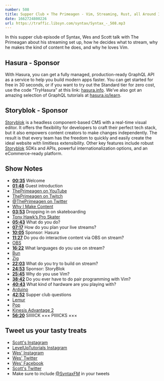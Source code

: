 ```yaml
---
number: 508
title: Supper Club × The Primeagen - Vim, Streaming, Rust, all Around Interesting Guy
date: 1662724800226
url: https://traffic.libsyn.com/syntax/Syntax_-_508.mp3
---
```


In this supper club episode of Syntax, Wes and Scott talk with The Primeagan about his streaming set up, how he decides what to stream, why he makes the kind of content he does, and why he loves Vim.

## Hasura - Sponsor

With Hasura, you can get a fully managed, production-ready GraphQL API as a service to help you build modern apps faster. You can get started for free in 30 seconds, or if you want to try out the Standard tier for zero cost, use the code “TryHasura” at this link: [hasura.info](https://hasura.info/freetrial). We’ve also got an amazing selection of GraphQL tutorials at [hasura.io/learn](https://hasura.io/learn).

## Storyblok - Sponsor

[Storyblok](https://www.storyblok.com/?utm_source=syntaxfm&utm_medium=sponsor&utm_campaign=AWA_SPON_SFM_TRA&utm_content=syntaxfm-podcast) is a headless component-based CMS with a real-time visual editor. It offers the flexibility for developers to craft their perfect tech stack, but it also empowers content creators to make changes independently. The result is that every team has the freedom to quickly and easily create the ideal website with limitless extensibility. Other key features include robust [Storyblok](https://www.storyblok.com/?utm_source=syntaxfm&utm_medium=sponsor&utm_campaign=AWA_SPON_SFM_TRA&utm_content=syntaxfm-podcast) SDKs and APIs, powerful internationalization options, and an eCommerce-ready platform.

## Show Notes

* **[00:35](#t=00:35)** Welcome
* **[01:48](#t=01:48)** Guest introduction
* [ThePrimeagen on YouTube](https://www.youtube.com/channel/UC8ENHE5xdFSwx71u3fDH5Xw)
* [ThePrimeagen on Twitch](https://www.twitch.tv/ThePrimeagen)
* [@ThePrimeagen on Twitter](https://twitter.com/ThePrimeagen)
* [Why I Make Content](https://www.youtube.com/watch?v=7FsyXTMLPBY)
* **[03:53](#t=03:53)** Dropping in on skateboarding
* [Tony Hawk’s Pro Skater](https://en.wikipedia.org/wiki/Tony_Hawk%27s_Pro_Skater_(video_game))
* **[05:43](#t=05:43)** What do you do?
* **[07:17](#t=07:17)** How do you plan your live streams?
* **[10:05](#t=10:05)** Sponsor: Hasura
* **[11:27](#t=11:27)** Do you do interactive content via OBS on stream?
* [OBS](https://obsproject.com)
* **[16:22](#t=16:22)** What languages do you use on stream?
* [Bun](https://bun.sh)
* [Zig](https://ziglang.org)
* **[22:03](#t=22:03)** What do you try to build on stream?
* **[24:53](#t=24:53)** Sponsor: StoryBlok
* **[25:45](#t=25:45)** Why do you use Vim?
* **[38:42](#t=38:42)** Do you ever have to do pair programming with Vim?
* **[40:43](#t=40:43)** What kind of hardware are you playing with?
* [Arduino](https://www.arduino.cc)
* **[42:52](#t=42:52)** Supper club questions
* [Lemur](https://system76.com/laptops/lemur)
* [Pop](https://pop.system76.com)
* [Kinesis Advantage 2](https://kinesis-ergo.com/keyboards/advantage2-keyboard/)
* **[56:20](#t=56:20)** SIIIIICK ××× PIIIICKS ×××

## Tweet us your tasty treats

* [Scott's Instagram](https://www.instagram.com/stolinski/)
* [LevelUpTutorials Instagram](https://www.instagram.com/LevelUpTutorials/)
* [Wes' Instagram](https://www.instagram.com/wesbos/)
* [Wes' Twitter](https://twitter.com/wesbos)
* [Wes' Facebook](https://www.facebook.com/wesbos.developer)
* [Scott's Twitter](https://twitter.com/stolinski)
* Make sure to include [@SyntaxFM](https://twitter.com/SyntaxFM) in your tweets
